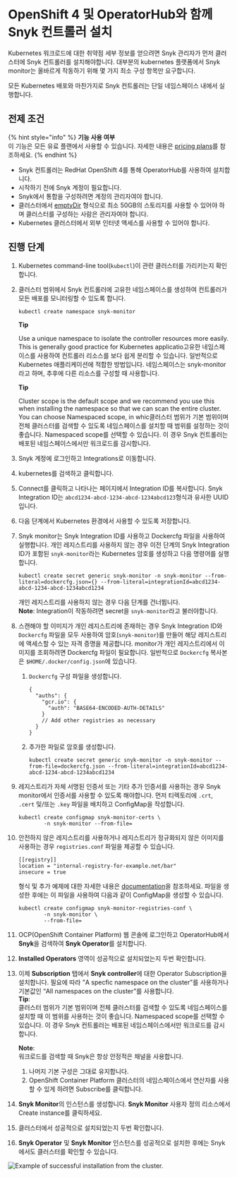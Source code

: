 # OpenShift 4 및 OperatorHub와 함께 Snyk 컨트롤러 설치

Kubernetes 워크로드에 대한 취약점 세부 정보를 얻으려면 Snyk 관리자가 먼저 클러스터에 Snyk 컨트롤러를 설치해야합니다. 대부분의 kubernetes 플랫폼에서 Snyk monitor는 올바르게 작동하기 위해 몇 가지 최소 구성 항목만 요구합니다.

모든 Kubernetes 배포와 마찬가지로 Snyk 컨트롤러는 단일 네임스페이스 내에서 실행합니다.

## 전제 조건

{% hint style="info" %}
**기능 사용 여부**\
이 기능은 모든 유료 플랜에서 사용할 수 있습니다. 자세한 내용은 [pricing plans](https://snyk.io/plans/)를 참조하세요.
{% endhint %}

* Snyk 컨트롤러는 RedHat OpenShift 4를 통해 OperatorHub를 사용하여 설치합니다.
* 시작하기 전에 Snyk 계정이 필요합니다.
* Snyk에서 통합을 구성하려면 계정의 관리자여야 합니다.
* 클러스터에서 [emptyDir](https://kubernetes.io/docs/concepts/storage/volumes/#emptydir) 형식으로 최소 50GB의 스토리지를 사용할 수 있어야 하며 클러스터를 구성하는 사람은 관리자여야 합니다.
* Kubernetes 클러스터에서 외부 인터넷 액세스를 사용할 수 있어야 합니다.

## 진행 단계

1. Kubernetes command-line tool(`kubectl`)이 관련 클러스터를 가리키는지 확인합니다.
2.  클러스터 범위에서 Snyk 컨트롤러에 고유한 네임스페이스를 생성하여 컨트롤러가 모든 배포를 모니터링할 수 있도록 합니다.

    ```
    kubectl create namespace snyk-monitor
    ```

    **Tip**

    Use a unique namespace to isolate the controller resources more easily. This is generally good practice for Kubernetes applicatio고유한 네임스페이스를 사용하여 컨트롤러 리소스를 보다 쉽게 분리할 수 있습니다. 일반적으로 Kubernetes 애플리케이션에 적합한 방법입니다. 네임스페이스는 snyk-monitor라고 하며, 추후에 다른 리소스를 구성할 때 사용합니다.

    **Tip**

    Cluster scope is the default scope and we recommend you use this when installing the namespace so that we can scan the entire cluster. You can choose Namespaced scope, in whic클러스터 범위가 기본 범위이며 전체 클러스터를 검색할 수 있도록 네임스페이스를 설치할 때 범위를 설정하는 것이 좋습니다. Namespaced scope를 선택할 수 있습니다. 이 경우 Snyk 컨트롤러는 배포된 네임스페이스에서만 워크로드를 감시합니다.
3. Snyk 계정에 로그인하고 Integrations로 이동합니다.
4. kubernetes를 검색하고 클릭합니다.
5. Connect를 클릭하고 나타나는 페이지에서 Integration ID를 복사합니다. Snyk Integration ID는 `abcd1234-abcd-1234-abcd-1234abcd123`형식과 유사한 UUID입니다.
6. 다음 단계에서 Kubernetes 환경에서 사용할 수 있도록 저장합니다.
7.  Snyk monitor는 Snyk Integration ID를 사용하고 Dockercfg 파일을 사용하여 실행합니다. 개인 레지스트리를 사용하지 않는 경우 이전 단계의 Snyk Integration ID가 포함된 `snyk-monitor`라는 Kubernetes 암호를 생성하고 다음 명령어를 실행합니다.

    ```
    kubectl create secret generic snyk-monitor -n snyk-monitor --from-literal=dockercfg.json={} --from-literal=integrationId=abcd1234-abcd-1234-abcd-1234abcd1234
    ```

    개인 레지스트리를 사용하지 않는 경우 다음 단계를 건너뜁니다.\
    **Note**: Integration이 작동하려면 secret을 `snyk-monitor`라고 불러야합니다.
8. 스캔해야 할 이미지가 개인 레지스트리에 존재하는 경우 Snyk Integration ID와 `Dockercfg` 파일을 모두 사용하여 암호(`snyk-monitor`)를 만들어 해당 레지스트리에 액세스할 수 있는 자격 증명을 제공합니다. monitor가 개인 레지스트리에서 이미지를 조회하려면 Dockercfg 파일이 필요합니다. 일반적으로 `Dockercfg` 복사본은 `$HOME/.docker/config.json`에 있습니다.
   1.  `Dockercfg` 구성 파일을 생성합니다.

       ```
       {
         "auths": {
           "gcr.io": {
             "auth": "BASE64-ENCODED-AUTH-DETAILS"
           }
           // Add other registries as necessary
         }
       }
       ```
   2.  추가한 파일로 암호를 생성합니다.

       ```
       kubectl create secret generic snyk-monitor -n snyk-monitor --from-file=dockercfg.json --from-literal=integrationId=abcd1234-abcd-1234-abcd-1234abcd1234
       ```
9.  레지스트리가 자체 서명된 인증서 또는 기타 추가 인증서를 사용하는 경우 Snyk monitor에서 인증서를 사용할 수 있도록 해야합니다. 먼저 티렉토리에 `.crt`, `.cert` 및/또는 `.key` 파일을 배치하고 ConfigMap을 작성합니다.

    ```
    kubectl create configmap snyk-monitor-certs \
            -n snyk-monitor --from-file=
    ```
10. 안전하지 않은 레지스트리를 사용하거나 레지스트리가 정규화되지 않은 이미지를 사용하는 경우 `registries.conf` 파일을 제공할 수 있습니다.

    ```
    [[registry]]
    location = "internal-registry-for-example.net/bar"
    insecure = true
    ```

    형식 및 추가 예제에 대한 자세한 내용은 [documentation](https://github.com/containers/image/blob/master/docs/containers-registries.conf.5.md)을 참조하세요. 파일을 생성한 후에는 이 파일을 사용하여 다음과 같이 ConfigMap을 생성할 수 있습니다.

    ```
    kubectl create configmap snyk-monitor-registries-conf \
            -n snyk-monitor \
            --from-file=
    ```
11. OCP(OpenShift Container Platform) 웹 콘솔에 로그인하고 OperatorHub에서 **Snyk**을 검색하여 **Snyk Operator**를 설치합니다.
12. **Installed Operators** 영역이 성공적으로 설치되었는지 두번 확인합니다.
13. 이제 **Subscription** 탭에서 **Snyk controller**에 대한 Operator Subscription을 설치합니다. 필요에 따라 "A specfic namespace on the cluster"를 사용하거나 기본값인 “All namespaces on the cluster”를 사용합니다.\
    **Tip**:\
    클러스터 범위가 기본 범위이며 전체 클러스터를 검색할 수 있도록 네임스페이스를 설치할 때 이 범위를 사용하는 것이 좋습니다. Namespaced scope를 선택할 수 있습니다. 이 경우 Snyk 컨트롤러는 배포된 네임스페이스에서만 워크로드를 감시합니다.

    **Note**:\
    워크로드를 검색할 때 Snyk은 항상 안정적은 채널을 사용합니다.

    1. 나머지 기본 구성은 그대로 유지합니다.
    2. OpenShift Container Platform 클러스터의 네임스페이스에서 연산자를 사용할 수 있게 하려면 Subscribe를 클릭합니다.
14. **Snyk Monitor**의 인스턴스를 생성합니다. **Snyk Monitor** 사용자 정의 리소스에서 Create instance를 클릭하세요.
15. 클러스터에서 성공적으로 설치되었는지 두번 확인합니다.
16. **Snyk Operator** 및 **Snyk Monitor** 인스턴스를 성공적으로 설치한 후에는 Snyk에서도 클러스터를 확인할 수 있습니다.

![Example of successful installation from the cluster.](<../../../../.gitbook/assets/image (40).png>)
